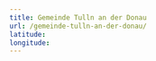 ```yaml
---
title: Gemeinde Tulln an der Donau
url: /gemeinde-tulln-an-der-donau/
latitude: 
longitude: 
---
```


